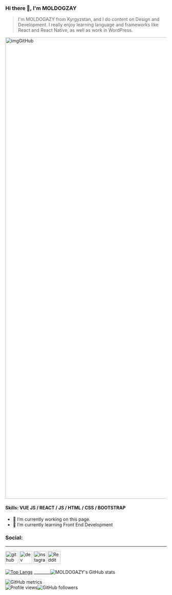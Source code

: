 

### Hi there 👋, I'm MOLDOGZAY

> I'm MOLDOGAZY from Kyrgyzstan, and I do content on Design and Development. 
> I really enjoy learning language and frameworks like React and React Native, as well as work in 
> WordPress.

<img width="1440" alt="imgGitHub" src="https://user-images.githubusercontent.com/64630832/132115812-f5a35a9e-b74a-4467-a9cc-fcfec923a830.png">

#### Skills: VUE JS / REACT / JS / HTML / CSS / BOOTSTRAP 

- 🔭 I’m currently working on this page. 
- 🌱 I’m currently learning Front End Development  

### Social:
---
[<img src='https://cdn.jsdelivr.net/npm/simple-icons@3.0.1/icons/github.svg' alt='github' height='40'>](https://github.com/MOLDOGAZY)  [<img src='https://cdn.jsdelivr.net/npm/simple-icons@3.0.1/icons/dev-dot-to.svg' alt='dev' height='40'>](https://dev.to/MOLDOGAZY)  [<img src='https://cdn.jsdelivr.net/npm/simple-icons@3.0.1/icons/instagram.svg' alt='instagram' height='40'>](https://www.instagram.com/kazy_kaby1bekov/)  [<img src='https://cdn.jsdelivr.net/npm/simple-icons@3.0.1/icons/reddit.svg' alt='Reddit' height='40'>](https://www.reddit.com/user/MOLDOGAZY)

[![Top Langs](https://github-readme-stats.vercel.app/api/top-langs/?username=MOLDOGAZY)](https://github.com/MOLDOGAZY&theme=radical&show_icons=true/github-readme-stats) ________![MOLDOGAZY's GitHub stats](https://github-readme-stats.vercel.app/api?username=MOLDOGAZY&theme=radical&show_icons=true)

![GitHub metrics](https://metrics.lecoq.io/MOLDOGAZY)  
![Profile views](https://gpvc.arturio.dev/MOLDOGAZY)![GitHub followers](https://img.shields.io/github/followers/MOLDOGAZY?style=social)

<!-- <a href="https://github.com/anuraghazra/github-readme-stats">
  <img align="center" src="https://github-readme-stats.vercel.app/api/pin/?username=anuraghazra&repo=github-readme-stats" />
</a>
<a href="https://github.com/anuraghazra/convoychat">
  <img align="center" src="https://github-readme-stats.vercel.app/api/pin/?username=anuraghazra&repo=convoychat" />
</a> -->

